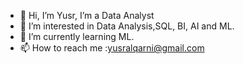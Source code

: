 - 👋 Hi, I’m Yusr,  I’m a Data Analyst
- 👀 I’m interested in Data Analysis,SQL, BI, AI and ML.
- 🌱 I’m currently learning ML.
- 📫 How to reach me :yusralqarni@gmail.com

<!---
YusrAlqrni/YusrAlqrni is a ✨ special ✨ repository because its `README.md` (this file) appears on your GitHub profile.
You can click the Preview link to take a look at your changes.
--->
